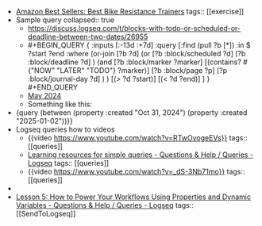 - [Amazon Best Sellers: Best Bike Resistance Trainers](https://www.amazon.com/gp/bestsellers/sporting-goods/3403551/ref=pd_zg_hrsr_sporting-goods)
  tags:: [[exercise]]
- Sample query
  collapsed:: true
	- https://discuss.logseq.com/t/blocks-with-todo-or-scheduled-or-deadline-between-two-dates/26955
	- #+BEGIN_QUERY
	  {
	   :inputs [:-13d :+7d]
	   :query [:find (pull ?b [*])
	   :in $ ?start ?end
	   :where
	     (or-join [?b ?d]
	       (or
	         [?b :block/scheduled ?d]
	         [?b :block/deadline ?d]
	       )
	       (and
	         [?b :block/marker ?marker]
	         [(contains? #{"NOW" "LATER" "TODO"} ?marker)]
	         [?b :block/page ?p]
	         [?p :block/journal-day ?d]
	       )
	     )
	     [(> ?d ?start)]
	     [(< ?d ?end)]
	   ]
	  }
	  #+END_QUERY
	- [May 2024](https://discuss.logseq.com/t/blocks-with-todo-or-scheduled-or-deadline-between-two-dates/26955/4)
	- Something like this:
- {query (between (property :created "Oct 31, 2024") (property :created "2025-01-02"))}}
- Logseq queries how to videos
	- {{video https://www.youtube.com/watch?v=RTwOvogeEVs}}
	  tags:: [[queries]]
	- [Learning resources for simple queries - Questions & Help / Queries - Logseq](https://discuss.logseq.com/t/learning-resources-for-simple-queries/8618)
	  tags:: [[queries]]
	- {{video https://www.youtube.com/watch?v=_dS-3Nb71mo}}
	  tags:: [[queries]]
-
- [Lesson 5: How to Power Your Workflows Using Properties and Dynamic Variables - Questions & Help / Queries - Logseq](https://discuss.logseq.com/t/lesson-5-how-to-power-your-workflows-using-properties-and-dynamic-variables/10173)
  tags:: [[SendToLogseq]]